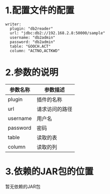 # 1.配置文件的配置

```
writer:
  plugin: "db2reader"
  url: "jdbc:db2://192.168.2.8:50000/sample"
  username: "db2admin"
  password: "db2admin"
  table: "GOOCH.ACT"
  column: "ACTNO,ACTKWD"
```

# 2.参数的说明

| 参数名称 | 参数描述       |
| -------- | -------------- |
| plugin   | 插件的名称     |
| url      | 请求访问的路径 |
| username | 用户名         |
| password | 密码           |
| table    | 读取的表       |
| column   | 读取的列       |



# 3.依赖的JAR包的位置

暂无依赖的JAR包
